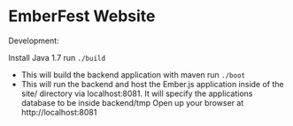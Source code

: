 # EmberFest Website

Development:

Install Java 1.7
run `./build`
* This will build the backend application with maven
run `./boot`
* This will run the backend and host the Ember.js application inside of the site/ directory via localhost:8081. It will specify the applications database to be inside backend/tmp
Open up your browser at http://localhost:8081
